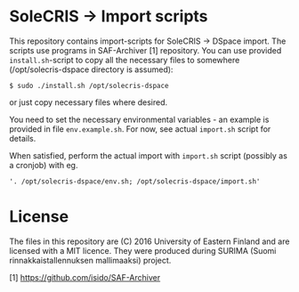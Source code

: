 # SoleCRIS -> Import scripts

This repository contains import-scripts for SoleCRIS -> DSpace import. The scripts use programs in SAF-Archiver [1] repository. You can use provided `install.sh`-script to copy all the necessary files to somewhere (/opt/solecris-dspace directory is assumed):

```
$ sudo ./install.sh /opt/solecris-dspace
```

or just copy necessary files where desired.

You need to set the necessary environmental variables - an example is provided in file `env.example.sh`. For now, see actual `import.sh` script for details.

When satisfied, perform the actual import with `import.sh` script (possibly as a cronjob) with eg.

```
'. /opt/solecris-dspace/env.sh; /opt/solecris-dspace/import.sh'
```

# License 

The files in this repository are (C) 2016 University of Eastern Finland and are licensed with a MIT licence. They were produced during SURIMA (Suomi rinnakkaistallennuksen mallimaaksi) project.

[1] https://github.com/isido/SAF-Archiver
